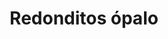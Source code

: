 ---
title: Redonditos ópalo
date: 
draft: false

# descripcion
description : Aros de plata 925 y ópalo

materials: Plata 925

color: Plateado y ópalo

dimensions: 0,7cm diámetro

code: 01-04-0634

type: "Aros"

categories: []

# Images
# first image will be shown in the product page
images:
  # - image: "images/path_to_image"
  # La ubicacion de las imagenes es imagenes/Aros/Aros.Piedras/01-04-0634-redonditos-opalo
  - image: "./images/aros/piedras/01-04-0634_a.JPG"
  - image: "./images/aros/piedras/01-04-0634_b.JPG"
---